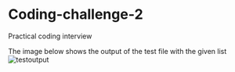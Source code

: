 # Coding-challenge-2
Practical coding interview

The image below shows the output of the test file with the given list
![testoutput](https://user-images.githubusercontent.com/35394098/137273887-c23127e1-c588-40f4-a6ad-17eb5d64255c.png)

